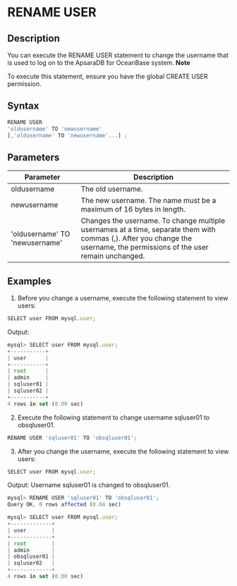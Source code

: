 RENAME USER 
================================



Description 
--------------------

You can execute the RENAME USER statement to change the username that is used to log on to the ApsaraDB for OceanBase system.
**Note**



To execute this statement, ensure you have the global CREATE USER permission.

Syntax 
---------------

```javascript
RENAME USER 
'oldusername' TO 'newusername'
[,'oldusername' TO 'newusername'...] ;
```



Parameters 
-------------------



|         **Parameter**          |                                                                                      **Description**                                                                                      |
|--------------------------------|-------------------------------------------------------------------------------------------------------------------------------------------------------------------------------------------|
| oldusername                    | The old username.                                                                                                                                                                         |
| newusername                    | The new username. The name must be a maximum of 16 bytes in length.                                                                                                                       |
| 'oldusername' TO 'newusername' | Changes the username. To change multiple usernames at a time, separate them with commas (,). After you change the username, the permissions of the user remain unchanged. |



Examples 
-----------------

1. Before you change a username, execute the following statement to view users:




```javascript
SELECT user FROM mysql.user;
```



Output:

```javascript
mysql> SELECT user FROM mysql.user;
+-----------+
| user      |
+-----------+
| root      |
| admin     |
| sqluser01 |
| sqluser02 |
+-----------+
4 rows in set (0.00 sec)
```



2. Execute the following statement to change username sqluser01 to obsqluser01.

```javascript
RENAME USER 'sqluser01' TO 'obsqluser01';
```



3. After you change the username, execute the following statement to view users:

```javascript
SELECT user FROM mysql.user;
```



Output: Username sqluser01 is changed to obsqluser01.

```javascript
mysql> RENAME USER 'sqluser01' TO 'obsqluser01';
Query OK, 0 rows affected (0.04 sec)

mysql> SELECT user FROM mysql.user;
+-------------+
| user        |
+-------------+
| root        |
| admin       |
| obsqluser01 |
| sqluser02   |
+-------------+
4 rows in set (0.00 sec)
```







